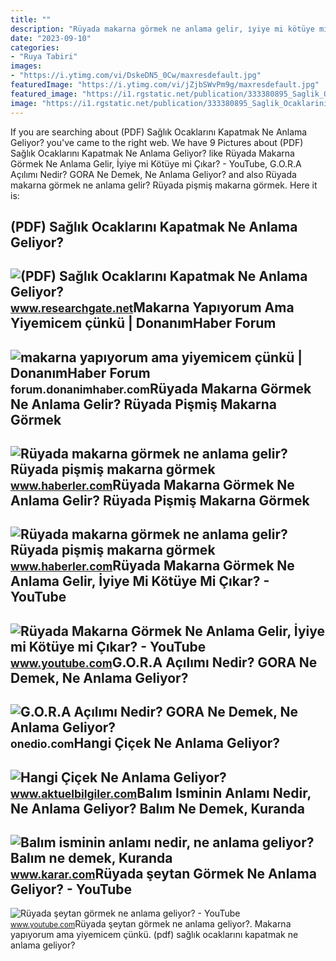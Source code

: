 ```yaml
---
title: ""
description: "Rüyada makarna görmek ne anlama gelir, i̇yiye mi kötüye mi çıkar?"
date: "2023-09-10"
categories:
- "Ruya Tabiri"
images:
- "https://i.ytimg.com/vi/DskeDN5_0Cw/maxresdefault.jpg"
featuredImage: "https://i.ytimg.com/vi/jZjbSWvPm9g/maxresdefault.jpg"
featured_image: "https://i1.rgstatic.net/publication/333380895_Saglik_Ocaklarini_Kapatmak_Ne_Anlama_Geliyor/links/5ce991f9a6fdccc9ddcff0da/largepreview.png"
image: "https://i1.rgstatic.net/publication/333380895_Saglik_Ocaklarini_Kapatmak_Ne_Anlama_Geliyor/links/5ce991f9a6fdccc9ddcff0da/largepreview.png"
---
```


If you are searching about (PDF) Sağlık Ocaklarını Kapatmak Ne Anlama Geliyor? you've came to the right web. We have 9 Pictures about (PDF) Sağlık Ocaklarını Kapatmak Ne Anlama Geliyor? like Rüyada Makarna Görmek Ne Anlama Gelir, İyiye mi Kötüye mi Çıkar? - YouTube, G.O.R.A Açılımı Nedir? GORA Ne Demek, Ne Anlama Geliyor? and also Rüyada makarna görmek ne anlama gelir? Rüyada pişmiş makarna görmek. Here it is:

(PDF) Sağlık Ocaklarını Kapatmak Ne Anlama Geliyor?
---------------------------------------------------

 ![(PDF) Sağlık Ocaklarını Kapatmak Ne Anlama Geliyor?](https://i1.rgstatic.net/publication/333380895_Saglik_Ocaklarini_Kapatmak_Ne_Anlama_Geliyor/links/5ce991f9a6fdccc9ddcff0da/largepreview.png) <small>www.researchgate.net</small>Makarna Yapıyorum Ama Yiyemicem çünkü | DonanımHaber Forum
----------------------------------------------------------

 ![makarna yapıyorum ama yiyemicem çünkü | DonanımHaber Forum](https://store.donanimhaber.com/c4/59/e3/c459e3eec9412f411a089c5f3a2b6c99.jpg) <small>forum.donanimhaber.com</small>Rüyada Makarna Görmek Ne Anlama Gelir? Rüyada Pişmiş Makarna Görmek
-------------------------------------------------------------------

 ![Rüyada makarna görmek ne anlama gelir? Rüyada pişmiş makarna görmek](https://i.hbrcdn.com/haber/2022/10/04/ruyada-makarna-gormek-ne-anlama-gelir-ruyada-15334115_1039_m.jpg) <small>www.haberler.com</small>Rüyada Makarna Görmek Ne Anlama Gelir? Rüyada Pişmiş Makarna Görmek
-------------------------------------------------------------------

 ![Rüyada makarna görmek ne anlama gelir? Rüyada pişmiş makarna görmek](https://i.hbrcdn.com/haber/2022/10/04/ruyada-makarna-gormek-ne-anlama-gelir-ruyada-15334115_9499_amp.jpg) <small>www.haberler.com</small>Rüyada Makarna Görmek Ne Anlama Gelir, İyiye Mi Kötüye Mi Çıkar? - YouTube
--------------------------------------------------------------------------

 ![Rüyada Makarna Görmek Ne Anlama Gelir, İyiye mi Kötüye mi Çıkar? - YouTube](https://i.ytimg.com/vi/DskeDN5_0Cw/maxresdefault.jpg) <small>www.youtube.com</small>G.O.R.A Açılımı Nedir? GORA Ne Demek, Ne Anlama Geliyor?
--------------------------------------------------------

 ![G.O.R.A Açılımı Nedir? GORA Ne Demek, Ne Anlama Geliyor?](https://img-s2.onedio.com/id-61c76ff7223f74010a25d727/rev-0/w-1200/h-668/f-jpg/s-eb64b8ed2077ea60c6fc1742484f0f422ad72ddb.jpg) <small>onedio.com</small>Hangi Çiçek Ne Anlama Geliyor?
------------------------------

 ![Hangi Çiçek Ne Anlama Geliyor?](https://www.aktuelbilgiler.com/d/news/5415.jpg) <small>www.aktuelbilgiler.com</small>Balım Isminin Anlamı Nedir, Ne Anlama Geliyor? Balım Ne Demek, Kuranda
----------------------------------------------------------------------

 ![Balım isminin anlamı nedir, ne anlama geliyor? Balım ne demek, Kuranda](https://cdn.karar.com/news/1480993.jpg) <small>www.karar.com</small>Rüyada şeytan Görmek Ne Anlama Geliyor? - YouTube
-------------------------------------------------

 ![Rüyada şeytan görmek ne anlama geliyor? - YouTube](https://i.ytimg.com/vi/jZjbSWvPm9g/maxresdefault.jpg) <small>www.youtube.com</small>Rüyada şeytan görmek ne anlama geliyor?. Makarna yapıyorum ama yiyemicem çünkü. (pdf) sağlık ocaklarını kapatmak ne anlama geliyor?

